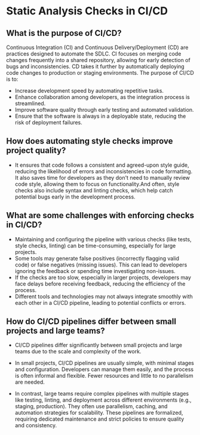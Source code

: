 # Static Analysis Checks in CI/CD

## What is the purpose of CI/CD?

Continuous Integration (CI) and Continuous Delivery/Deployment (CD) are practices designed to automate the SDLC. CI focuses on merging code changes frequently into a shared repository, allowing for early detection of bugs and inconsistencies. CD takes it further by automatically deploying code changes to production or staging environments. The purpose of CI/CD is to:

- Increase development speed by automating repetitive tasks.
- Enhance collaboration among developers, as the integration process is streamlined.
- Improve software quality through early testing and automated validation.
- Ensure that the software is always in a deployable state, reducing the risk of deployment failures.

## How does automating style checks improve project quality?

- It ensures that code follows a consistent and agreed-upon style guide, reducing the likelihood of errors and inconsistencies in code formatting. It also saves time for developers as they don't need to manually review code style, allowing them to focus on functionality.And often, style checks also include syntax and linting checks, which help catch potential bugs early in the development process.

## What are some challenges with enforcing checks in CI/CD?

- Maintaining and configuring the pipeline with various checks (like tests, style checks, linting) can be time-consuming, especially for large projects.
- Some tools may generate false positives (incorrectly flagging valid code) or false negatives (missing issues). This can lead to developers ignoring the feedback or spending time investigating non-issues.
- If the checks are too slow, especially in larger projects, developers may face delays before receiving feedback, reducing the efficiency of the process.
- Different tools and technologies may not always integrate smoothly with each other in a CI/CD pipeline, leading to potential conflicts or errors.

## How do CI/CD pipelines differ between small projects and large teams?

- CI/CD pipelines differ significantly between small projects and large teams due to the scale and complexity of the work.
- In small projects, CI/CD pipelines are usually simple, with minimal stages and configuration. Developers can manage them easily, and the process is often informal and flexible. Fewer resources and little to no parallelism are needed.

- In contrast, large teams require complex pipelines with multiple stages like testing, linting, and deployment across different environments (e.g., staging, production). They often use parallelism, caching, and automation strategies for scalability. These pipelines are formalized, requiring dedicated maintenance and strict policies to ensure quality and consistency.
